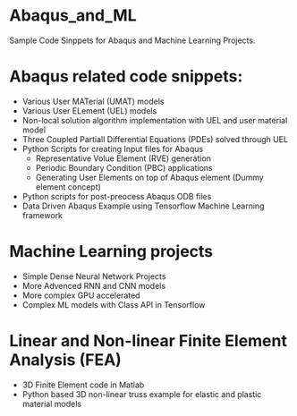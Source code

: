 # Abaqus_and_ML
 Sample Code Sinppets for Abaqus and Machine Learning Projects. 
 
# Abaqus related code snippets:
*  Various User MATerial (UMAT) models
*  Various User ELement (UEL) models
*  Non-local solution algorithm implementation with UEL and user material model
  * Three Coupled Partiall Differential Equations (PDEs) solved through UEL
* Python Scripts for creating Input files for Abaqus
  * Representative Volue Element (RVE) generation
  * Periodic Boundary Condition (PBC) applications
  * Generating User Elements on top of Abaqus element (Dummy element concept)
* Python scripts for post-preocess Abaqus ODB files  
* Data Driven Abaqus Example using Tensorflow Machine Learning framework

# Machine Learning projects
* Simple Dense Neural Network Projects
* More Advenced RNN and CNN models
* More complex GPU accelerated
* Complex ML models with Class API in Tensorflow

# Linear and Non-linear Finite Element Analysis (FEA)
* 3D Finite Element code in Matlab
* Python based 3D non-linear truss example for elastic and plastic material models
